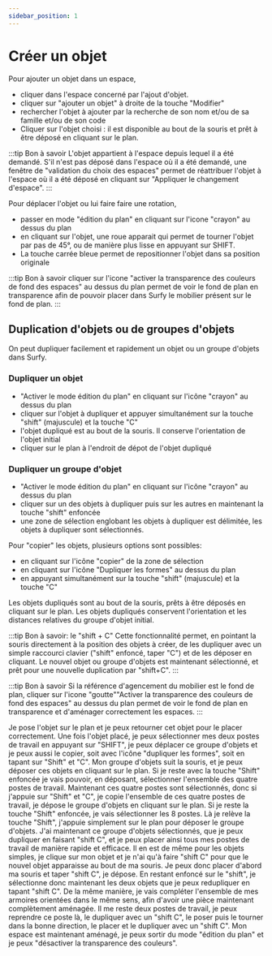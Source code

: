 ```yaml
---
sidebar_position: 1
---
```

# Créer un objet

<Youtube code="tho373GPmY8"/>

Pour ajouter un objet dans un espace,

-   cliquer dans l'espace concerné par l'ajout d'objet.
-   cliquer sur "ajouter un objet" à droite de la touche "Modifier"
-   rechercher l'objet à ajouter par la recherche de son nom et/ou de sa famille et/ou de son code
-   Cliquer sur l'objet choisi : il est disponible au bout de la souris et prêt à être déposé en cliquant sur le plan.

:::tip Bon à savoir
L'objet appartient à l'espace depuis lequel il a été demandé. S'il n'est pas déposé dans l'espace où il a été demandé, une fenêtre de "validation du choix des espaces" permet de réattribuer l'objet à l'espace où il a été déposé en cliquant sur "Appliquer le changement d'espace".
:::

Pour déplacer l'objet ou lui faire faire une rotation,

-   passer en mode "édition du plan" en cliquant sur l'icone "crayon" au dessus du plan
-   en cliquant sur l'objet, une roue apparait qui permet de tourner l'objet par pas de 45°, ou de manière plus lisse en appuyant sur SHIFT.
-   La touche carrée bleue permet de repositionner l'objet dans sa position originale

:::tip Bon à savoir
cliquer sur l'icone "activer la transparence des couleurs de fond des espaces" au dessus du plan permet de voir le fond de plan en transparence afin de pouvoir placer dans Surfy le mobilier présent sur le fond de plan.
:::

## Duplication d'objets ou de groupes d'objets

<Youtube code="zUIgR14paWY"/>

On peut dupliquer facilement et rapidement un objet ou un groupe d'objets dans Surfy.

### Dupliquer un objet

-   "Activer le mode édition du plan" en cliquant sur l'icône "crayon" au dessus du plan
-   cliquer sur l'objet à dupliquer et appuyer simultanément sur la touche "shift" (majuscule) et la touche "C" 
-   l'objet dupliqué est au bout de la souris. Il conserve l'orientation de l'objet initial
-   cliquer sur le plan à l'endroit de dépot de l'objet dupliqué


### Dupliquer un groupe d'objet

-   "Activer le mode édition du plan" en cliquant sur l'icône "crayon" au dessus du plan
-   cliquer sur un des objets à dupliquer puis sur les autres en maintenant la touche "shift" enfoncée
-   une zone de sélection englobant les objets à dupliquer est délimitée, les objets à dupliquer sont sélectionnés.

Pour "copier" les objets, plusieurs options sont possibles:

-   en cliquant sur l'icône "copier" de la zone de sélection
-   en cliquant sur l'icône "Dupliquer les formes" au dessus du plan
-   en appuyant simultanément sur la touche "shift" (majuscule) et la touche "C"

Les objets dupliqués sont au bout de la souris, prêts à être déposés en cliquant sur le plan.
Les objets dupliqués conservent l'orientation et les distances relatives du groupe d'objet initial.

:::tip Bon à savoir: le "shift + C"
Cette fonctionnalité permet, en pointant la souris directement à la position des objets à créer, de les dupliquer avec un simple raccourci clavier ("shift" enfoncé, taper "C") et de les déposer en cliquant. Le nouvel objet ou groupe d'objets est maintenant sélectionné, et prêt pour une nouvelle duplication par "shift+C".
:::





:::tip Bon à savoir
Si la référence d'agencement du mobilier est le fond de plan, cliquer sur l'icone "goutte""Activer la transparence des couleurs de fond des espaces" au dessus du plan permet de voir le fond de plan en transparence et d'aménager correctement les espaces.
:::

 Je pose l'objet sur le plan et je peux retourner cet objet pour le placer correctement. Une fois l'objet placé, je peux sélectionner mes deux postes de travail en appuyant sur "SHIFT", je peux déplacer ce groupe d'objets et je peux aussi le copier, soit avec l'icône "dupliquer les formes", soit en tapant sur "Shift" et "C". Mon groupe d'objets suit la souris, et je peux déposer ces objets en cliquant sur le plan. Si je reste avec la touche "Shift" enfoncée je vais pouvoir, en déposant, sélectionner l'ensemble des quatre postes de travail. Maintenant ces quatre postes sont sélectionnés, donc si j'appuie sur "Shift" et "C", je copie l'ensemble de ces quatre postes de travail, je dépose le groupe d'objets en cliquant sur le plan. Si je reste la touche "Shift" enfoncée, je vais sélectionner les 8 postes. Là je relève la touche "Shift", j'appuie simplement sur le plan pour déposer le groupe d'objets. J'ai maintenant ce groupe d'objets sélectionnés, que je peux dupliquer en faisant "shift C", et je peux placer ainsi tous mes postes de travail de manière rapide et efficace. Il en est de même pour les objets simples, je clique sur mon objet et je n'ai qu'à faire "shift C" pour que le nouvel objet apparaisse au bout de ma souris. Je peux donc placer d'abord ma souris et taper "shift C", je dépose. En restant enfoncé sur le "shift", je sélectionne donc maintenant les deux objets que je peux redupliquer en tapant "shift C". De la même manière, je vais compléter l'ensemble de mes armoires orientées dans le même sens, afin d'avoir une pièce maintenant complètement aménagée. Il me reste deux postes de travail, je peux reprendre ce poste là, le dupliquer avec un "shift C", le poser puis le tourner dans la bonne direction, le placer et le dupliquer avec un "shift C". Mon espace est maintenant aménagé, je peux sortir du mode "édition du plan" et je peux "désactiver la transparence des couleurs".